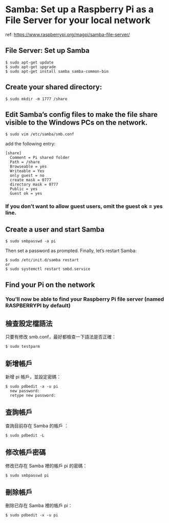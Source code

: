 # Samba: Set up a Raspberry Pi as a File Server for your local network
  ref: https://www.raspberrypi.org/magpi/samba-file-server/
  
## File Server: Set up Samba
  ```
  $ sudo apt-get update
  $ sudo apt-get upgrade
  $ sudo apt-get install samba samba-common-bin
  ```
  
## Create your shared directory:
  ```
  $ sudo mkdir -m 1777 /share
  ```
## Edit Samba’s config files to make the file share visible to the Windows PCs on the network.
  ```
  $ sudo vim /etc/samba/smb.conf
  ```
  
  add the following entry:
  ```
  [share]
    Comment = Pi shared folder
    Path = /share
    Browseable = yes
    Writeable = Yes
    only guest = no
    create mask = 0777
    directory mask = 0777
    Public = yes
    Guest ok = yes
  ```
   ### If you don’t want to allow guest users, omit the guest ok = yes line.
  
## Create a user and start Samba
  ```
  $ sudo smbpasswd -a pi
  ```
  Then set a password as prompted. Finally, let’s restart Samba:
  ```
  $ sudo /etc/init.d/samba restart
  or
  $ sudo systemctl restart smbd.service
  ```

## Find your Pi on the network 
  ### You’ll now be able to find your Raspberry Pi file server (named RASPBERRYPI by default) 

## 檢查設定檔語法
只要有修改 smb.conf，最好都檢查一下語法是否正確：
  ```
  $ sudo testparm
  ```
## 新增帳戶
  新增 pi 帳戶，並設定密碼：
  ```
  $ sudo pdbedit -a -u pi
    new password:
    retype new password:  
  ```
  
## 查詢帳戶
  查詢目前存在 Samba 的帳戶 ：
  ```
  $ sudo pdbedit -L
  ```
  
## 修改帳戶密碼  
修改已存在 Samba 裡的帳戶 pi 的密碼：
  ```
  $ sudo smbpasswd pi
  ```
 
## 刪除帳戶
刪除已存在 Samba 裡的帳戶 pi：
  ```
  $ sudo pdbedit -x -u pi 
  ```
